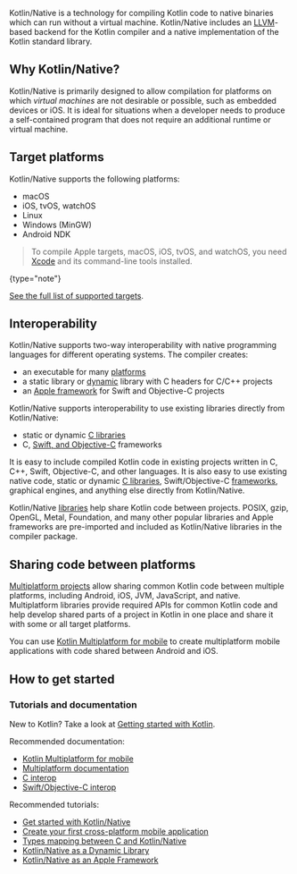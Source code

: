 [//]: # (title: Kotlin Native)

Kotlin/Native is a technology for compiling Kotlin code to native binaries which can run without a virtual machine.
Kotlin/Native includes an [LLVM](https://llvm.org/)-based backend for the Kotlin compiler and a native implementation of the Kotlin standard
library.

## Why Kotlin/Native?

Kotlin/Native is primarily designed to allow compilation for platforms on which _virtual machines_ are not
desirable or possible, such as embedded devices or iOS.
It is ideal for situations when a developer needs to produce a
self-contained program that does not require an additional runtime or virtual machine.

## Target platforms

Kotlin/Native supports the following platforms:
* macOS
* iOS, tvOS, watchOS
* Linux
* Windows (MinGW)
* Android NDK

> To compile Apple targets, macOS, iOS, tvOS, and watchOS, you need [Xcode](https://apps.apple.com/us/app/xcode/id497799835)
> and its command-line tools installed.
> 
{type="note"}

[See the full list of supported targets](native-target-support.md).

## Interoperability

Kotlin/Native supports two-way interoperability with native programming languages for different operating systems.
The compiler creates:
* an executable for many [platforms](#target-platforms)
* a static library or [dynamic](native-dynamic-libraries.md) library with C headers for C/C++ projects
* an [Apple framework](apple-framework.md) for Swift and Objective-C projects

Kotlin/Native supports interoperability to use existing libraries
directly from Kotlin/Native:
* static or dynamic [C libraries](native-c-interop.md)
* C, [Swift, and Objective-C](native-objc-interop.md) frameworks

It is easy to include compiled Kotlin code in
existing projects written in C, C++, Swift, Objective-C, and other languages.
It is also easy to use existing native code,
static or dynamic [C libraries](native-c-interop.md),
Swift/Objective-C [frameworks](native-objc-interop.md),
graphical engines, and anything else directly from Kotlin/Native.

Kotlin/Native [libraries](native-platform-libs.md) help share Kotlin
code between projects.
POSIX, gzip, OpenGL, Metal, Foundation, and many other popular libraries and Apple frameworks
are pre-imported and included as Kotlin/Native libraries in the compiler package.

## Sharing code between platforms

[Multiplatform projects](multiplatform.md) allow sharing common Kotlin code between multiple platforms, including Android, iOS, JVM, JavaScript, and native.
Multiplatform libraries provide required APIs for common Kotlin code and help develop shared parts of a project in
Kotlin in one place and share it with some or all target platforms.

You can use [Kotlin Multiplatform for mobile](https://kotlinlang.org/lp/mobile/) to create multiplatform mobile applications with code shared between Android and iOS.

## How to get started

### Tutorials and documentation

New to Kotlin? Take a look at [Getting started with Kotlin](getting-started.md).

Recommended documentation:

* [Kotlin Multiplatform for mobile](multiplatform-mobile-getting-started.md)
* [Multiplatform documentation](multiplatform-get-started.md)
* [C interop](native-c-interop.md)
* [Swift/Objective-C interop](native-objc-interop.md)

Recommended tutorials:
* [Get started with Kotlin/Native](native-get-started.md)
* [Create your first cross-platform mobile application](multiplatform-mobile-create-first-app.md)
* [Types mapping between C and Kotlin/Native](mapping-primitive-data-types-from-c.md)
* [Kotlin/Native as a Dynamic Library](native-dynamic-libraries.md)
* [Kotlin/Native as an Apple Framework](apple-framework.md)
